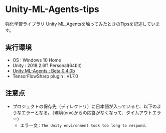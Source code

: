 # Unity-ML-Agents-tips
強化学習ライブラリ Unity ML_Agentsを触ってみたときのTipsを記述しています。

## 実行環境
* OS : Windows 10 Home
* Unity : 2018.2.6f1 Personal(64bit)
* [Unity ML-Agents : Beta 0.4.0b](https://github.com/Unity-Technologies/ml-agents/releases)
* TensorFlowSharp plugin : v1.7.0
## 注意点
* プロジェクトの保存先（ディレクトリ）に日本語が入っていると、以下のようなエラーとなる。（環境(env)からの応答がなくなって、タイムアウトエラー）
  * エラー文 : `The Unity environment took too long to respond.`
